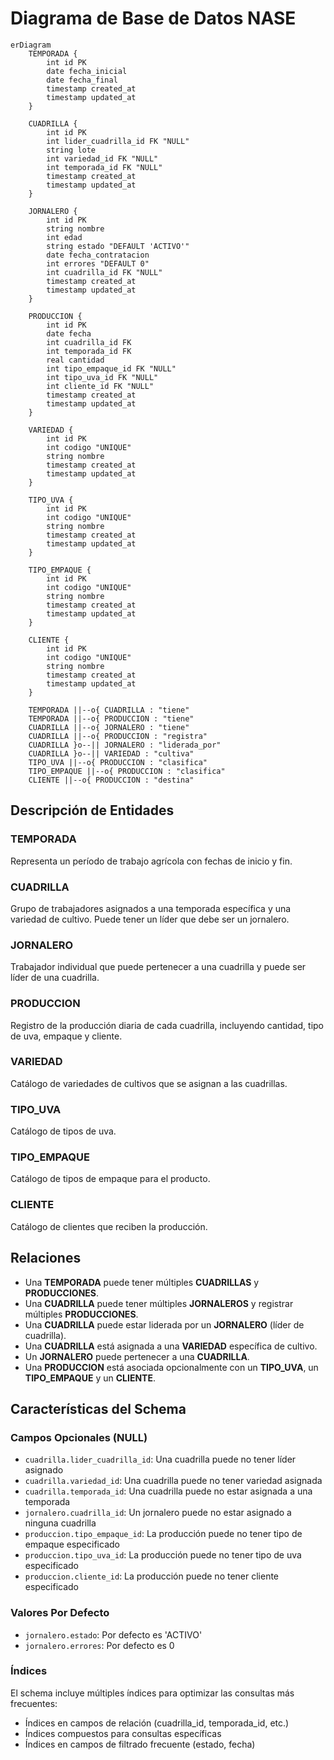 # Diagrama de Base de Datos NASE

```mermaid
erDiagram
    TEMPORADA {
        int id PK
        date fecha_inicial
        date fecha_final
        timestamp created_at
        timestamp updated_at
    }
    
    CUADRILLA {
        int id PK
        int lider_cuadrilla_id FK "NULL"
        string lote
        int variedad_id FK "NULL"
        int temporada_id FK "NULL"
        timestamp created_at
        timestamp updated_at
    }
    
    JORNALERO {
        int id PK
        string nombre
        int edad
        string estado "DEFAULT 'ACTIVO'"
        date fecha_contratacion
        int errores "DEFAULT 0"
        int cuadrilla_id FK "NULL"
        timestamp created_at
        timestamp updated_at
    }
    
    PRODUCCION {
        int id PK
        date fecha
        int cuadrilla_id FK
        int temporada_id FK
        real cantidad
        int tipo_empaque_id FK "NULL"
        int tipo_uva_id FK "NULL"
        int cliente_id FK "NULL"
        timestamp created_at
        timestamp updated_at
    }
    
    VARIEDAD {
        int id PK
        int codigo "UNIQUE"
        string nombre
        timestamp created_at
        timestamp updated_at
    }
    
    TIPO_UVA {
        int id PK
        int codigo "UNIQUE"
        string nombre
        timestamp created_at
        timestamp updated_at
    }
    
    TIPO_EMPAQUE {
        int id PK
        int codigo "UNIQUE"
        string nombre
        timestamp created_at
        timestamp updated_at
    }
    
    CLIENTE {
        int id PK
        int codigo "UNIQUE"
        string nombre
        timestamp created_at
        timestamp updated_at
    }
    
    TEMPORADA ||--o{ CUADRILLA : "tiene"
    TEMPORADA ||--o{ PRODUCCION : "tiene"
    CUADRILLA ||--o{ JORNALERO : "tiene"
    CUADRILLA ||--o{ PRODUCCION : "registra"
    CUADRILLA }o--|| JORNALERO : "liderada_por"
    CUADRILLA }o--|| VARIEDAD : "cultiva"
    TIPO_UVA ||--o{ PRODUCCION : "clasifica"
    TIPO_EMPAQUE ||--o{ PRODUCCION : "clasifica"
    CLIENTE ||--o{ PRODUCCION : "destina"
```

## Descripción de Entidades

### TEMPORADA
Representa un período de trabajo agrícola con fechas de inicio y fin.

### CUADRILLA
Grupo de trabajadores asignados a una temporada específica y una variedad de cultivo. Puede tener un líder que debe ser un jornalero.

### JORNALERO
Trabajador individual que puede pertenecer a una cuadrilla y puede ser líder de una cuadrilla.

### PRODUCCION
Registro de la producción diaria de cada cuadrilla, incluyendo cantidad, tipo de uva, empaque y cliente.

### VARIEDAD
Catálogo de variedades de cultivos que se asignan a las cuadrillas.

### TIPO_UVA
Catálogo de tipos de uva.

### TIPO_EMPAQUE
Catálogo de tipos de empaque para el producto.

### CLIENTE
Catálogo de clientes que reciben la producción.

## Relaciones

- Una **TEMPORADA** puede tener múltiples **CUADRILLAS** y **PRODUCCIONES**.
- Una **CUADRILLA** puede tener múltiples **JORNALEROS** y registrar múltiples **PRODUCCIONES**.
- Una **CUADRILLA** puede estar liderada por un **JORNALERO** (líder de cuadrilla).
- Una **CUADRILLA** está asignada a una **VARIEDAD** específica de cultivo.
- Un **JORNALERO** puede pertenecer a una **CUADRILLA**.
- Una **PRODUCCION** está asociada opcionalmente con un **TIPO_UVA**, un **TIPO_EMPAQUE** y un **CLIENTE**.

## Características del Schema

### Campos Opcionales (NULL)
- `cuadrilla.lider_cuadrilla_id`: Una cuadrilla puede no tener líder asignado
- `cuadrilla.variedad_id`: Una cuadrilla puede no tener variedad asignada
- `cuadrilla.temporada_id`: Una cuadrilla puede no estar asignada a una temporada
- `jornalero.cuadrilla_id`: Un jornalero puede no estar asignado a ninguna cuadrilla
- `produccion.tipo_empaque_id`: La producción puede no tener tipo de empaque especificado
- `produccion.tipo_uva_id`: La producción puede no tener tipo de uva especificado
- `produccion.cliente_id`: La producción puede no tener cliente especificado

### Valores Por Defecto
- `jornalero.estado`: Por defecto es 'ACTIVO'
- `jornalero.errores`: Por defecto es 0

### Índices
El schema incluye múltiples índices para optimizar las consultas más frecuentes:
- Índices en campos de relación (cuadrilla_id, temporada_id, etc.)
- Índices compuestos para consultas específicas
- Índices en campos de filtrado frecuente (estado, fecha) 